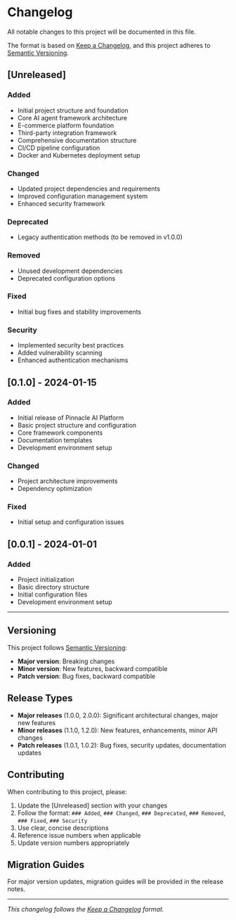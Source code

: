 # Changelog

All notable changes to this project will be documented in this file.

The format is based on [Keep a Changelog](https://keepachangelog.com/en/1.0.0/),
and this project adheres to [Semantic Versioning](https://semver.org/spec/v2.0.0.html).

## [Unreleased]

### Added
- Initial project structure and foundation
- Core AI agent framework architecture
- E-commerce platform foundation
- Third-party integration framework
- Comprehensive documentation structure
- CI/CD pipeline configuration
- Docker and Kubernetes deployment setup

### Changed
- Updated project dependencies and requirements
- Improved configuration management system
- Enhanced security framework

### Deprecated
- Legacy authentication methods (to be removed in v1.0.0)

### Removed
- Unused development dependencies
- Deprecated configuration options

### Fixed
- Initial bug fixes and stability improvements

### Security
- Implemented security best practices
- Added vulnerability scanning
- Enhanced authentication mechanisms

## [0.1.0] - 2024-01-15

### Added
- Initial release of Pinnacle AI Platform
- Basic project structure and configuration
- Core framework components
- Documentation templates
- Development environment setup

### Changed
- Project architecture improvements
- Dependency optimization

### Fixed
- Initial setup and configuration issues

## [0.0.1] - 2024-01-01

### Added
- Project initialization
- Basic directory structure
- Initial configuration files
- Development environment setup

---

## Versioning

This project follows [Semantic Versioning](https://semver.org/spec/v2.0.0.html):

- **Major version**: Breaking changes
- **Minor version**: New features, backward compatible
- **Patch version**: Bug fixes, backward compatible

## Release Types

- **Major releases** (1.0.0, 2.0.0): Significant architectural changes, major new features
- **Minor releases** (1.1.0, 1.2.0): New features, enhancements, minor API changes
- **Patch releases** (1.0.1, 1.0.2): Bug fixes, security updates, documentation updates

## Contributing

When contributing to this project, please:

1. Update the [Unreleased] section with your changes
2. Follow the format: `### Added`, `### Changed`, `### Deprecated`, `### Removed`, `### Fixed`, `### Security`
3. Use clear, concise descriptions
4. Reference issue numbers when applicable
5. Update version numbers appropriately

## Migration Guides

For major version updates, migration guides will be provided in the release notes.

---

*This changelog follows the [Keep a Changelog](https://keepachangelog.com/en/1.0.0/) format.*